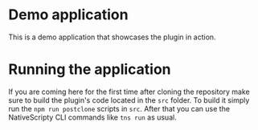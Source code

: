# Demo application

This is a demo application that showcases the plugin in action.

# Running the application

If you are coming here for the first time after cloning the repository make sure to build the plugin's code located in the `src` folder. To build it simply run the `npm run postclone` scripts in `src`. After that you can use the NativeScripty CLI commands like `tns run` as usual.